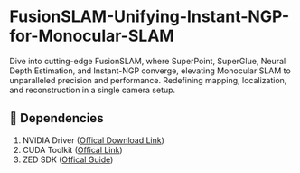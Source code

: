 # FusionSLAM-Unifying-Instant-NGP-for-Monocular-SLAM
Dive into cutting-edge FusionSLAM, where SuperPoint, SuperGlue, Neural Depth Estimation, and Instant-NGP converge, elevating Monocular SLAM to unparalleled precision and performance. Redefining mapping, localization, and reconstruction in a single camera setup.


## 🏁 Dependencies
1) NVIDIA Driver ([Offical Download Link](https://www.nvidia.com/download/index.aspx))
1) CUDA Toolkit ([Offical Link](https://developer.nvidia.com/cuda-downloads))
2) ZED SDK ([Offical Guide](https://www.stereolabs.com/developers/release/))
